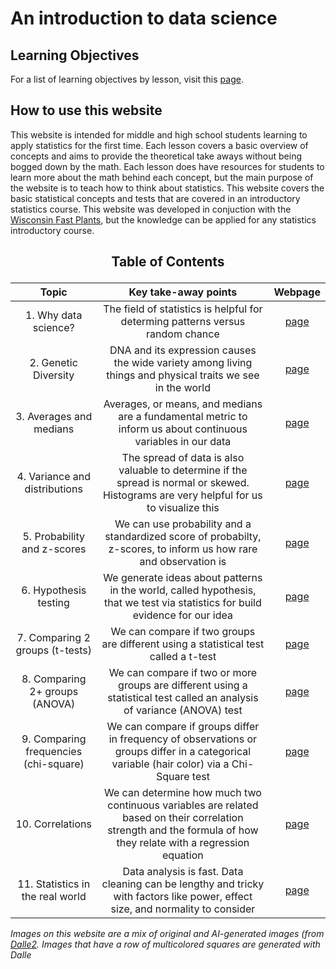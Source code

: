 # An introduction to data science

## Learning Objectives
For a list of learning objectives by lesson, visit this [page](https://benrushscience.github.io/learning-data-science//pages/learning-objectives.html).

## How to use this website
This website is intended for middle and high school students learning to apply statistics for the first time. Each lesson covers a basic overview of concepts and aims to provide the theoretical take aways without being bogged down by the math. Each lesson does have resources for students to learn more about the math behind each concept, but the main purpose of the website is to teach how to think about statistics. This website covers the basic statistical concepts and tests that are covered in an introductory statistics course. This website was developed in conjuction with the [Wisconsin Fast Plants](https://fastplants.org), but the knowledge can be applied for any statistics introductory course. 

## <p align="center">Table of Contents</p>

| Topic | Key take-away points | Webpage |
| :---:   | :---: | :---:       |
| 1. Why data science? | The field of statistics is helpful for determing patterns versus random chance | [page](https://benrushscience.github.io/learning-data-science//pages/1-introduction.html) | 
| 2. Genetic Diversity | DNA and its expression causes the wide variety among living things and physical traits we see in the world |  [page](https://benrushscience.github.io/learning-data-science//pages/2-genetic-diversity.html) | 
| 3. Averages and medians | Averages, or means, and medians are a fundamental metric to inform us about continuous variables in our data |  [page](https://benrushscience.github.io/learning-data-science//pages/3-averages-and-medians.html) |
| 4. Variance and distributions | The spread of data is also valuable to determine if the spread is normal or skewed. Histograms are very helpful for us to visualize this |  [page](https://benrushscience.github.io/learning-data-science/pages/4-variance-and-distributions.html) |
| 5. Probability and z-scores | We can use probability and a standardized score of probabilty, z-scores, to inform us how rare and observation is  |  [page](https://benrushscience.github.io/learning-data-science/pages/5-probability-and-z-scores.html) |
| 6. Hypothesis testing | We generate ideas about patterns in the world, called hypothesis, that we test via statistics for build evidence for our idea |  [page](https://benrushscience.github.io/learning-data-science/pages/6-hypothesis-testing.html) |
| 7. Comparing 2 groups (t-tests) | We can compare if two groups are different using a statistical test called a t-test |  [page](https://benrushscience.github.io/learning-data-science/pages/7-comparing-2-groups.html) |
| 8. Comparing 2+ groups (ANOVA) | We can compare if two or more groups are different using a statistical test called an analysis of variance (ANOVA) test |  [page](https://benrushscience.github.io/learning-data-science/pages/8-comparing-2+-groups.html) |
| 9. Comparing frequencies (chi-square) | We can compare if groups differ in frequency of observations or groups differ in a categorical variable (hair color) via a Chi-Square test |  [page](https://benrushscience.github.io/learning-data-science/pages/9-comparing-frequencies.html) |
| 10. Correlations | We can determine how much two continuous variables are related based on their correlation strength and the formula of how they relate with a regression equation |  [page](https://benrushscience.github.io/learning-data-science/pages/10-correlations.html) |
| 11. Statistics in the real world | Data analysis is fast. Data cleaning can be lengthy and tricky with factors like power, effect size, and normality to consider |  [page](https://benrushscience.github.io/learning-data-science/pages/11-statistics-in-the-real-world.html) |

_Images on this website are a mix of original and AI-generated images (from [Dalle2](https://openai.com/dall-e-2). Images that have a row of multicolored squares are generated with Dalle_
